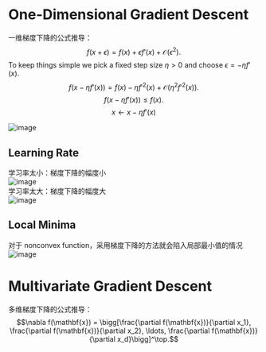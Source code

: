 # One-Dimensional Gradient Descent
一维梯度下降的公式推导：
$$f(x + \epsilon) = f(x) + \epsilon f'(x) + \mathcal{O}(\epsilon^2).$$
To keep things simple we pick a fixed step size $\eta > 0$ and choose $\epsilon = -\eta f'(x)$.
$$f(x - \eta f'(x)) = f(x) - \eta f'^2(x) + \mathcal{O}(\eta^2 f'^2(x)).$$
$$f(x - \eta f'(x)) \le f(x).$$
$$x \leftarrow x - \eta f'(x)$$

![image](https://user-images.githubusercontent.com/44680953/143867512-19d65084-adee-4f05-9937-93a8bc7cbbc3.png)  

## Learning Rate
学习率太小：梯度下降的幅度小  
![image](https://user-images.githubusercontent.com/44680953/143867676-59a9ecb3-7ed3-4dfe-9d62-c404c849e419.png)  
学习率太大：梯度下降的幅度大  
![image](https://user-images.githubusercontent.com/44680953/143867774-8ab363c2-8fca-475a-b5fb-07fd8d452f44.png)  


## Local Minima
对于 nonconvex function，采用梯度下降的方法就会陷入局部最小值的情况  
![image](https://user-images.githubusercontent.com/44680953/143868205-b880f743-8063-4094-8e02-b8f23f91d3fa.png)

# Multivariate Gradient Descent
多维梯度下降的公式推导：  
$$\nabla f(\mathbf{x}) = \bigg[\frac{\partial f(\mathbf{x})}{\partial x_1}, \frac{\partial f(\mathbf{x})}{\partial x_2}, \ldots, \frac{\partial f(\mathbf{x})}{\partial x_d}\bigg]^\top.$$
